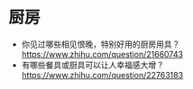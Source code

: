 # 厨房

- 你见过哪些相见恨晚，特别好用的厨房用具？https://www.zhihu.com/question/21660743
- 有哪些餐具或厨具可以让人幸福感大增？ https://www.zhihu.com/question/22763183